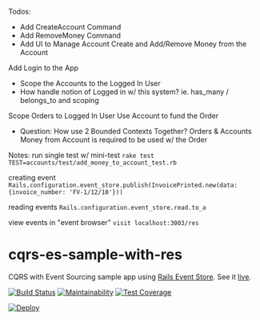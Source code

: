 Todos:
- Add CreateAccount Command
- Add RemoveMoney Command
- Add UI to Manage Account
    Create and Add/Remove Money from the Account

Add Login to the App
- Scope the Accounts to the Logged In User
- How handle notion of Logged in w/ this system?
    ie. has_many / belongs_to and scoping

Scope Orders to Logged In User
Use Account to fund the Order
- Question: How use 2 Bounded Contexts Together?
  Orders & Accounts
  Money from Account is required to be used w/ the Order


Notes:
run single test w/ mini-test
`rake test TEST=accounts/test/add_money_to_account_test.rb`

creating event
`Rails.configuration.event_store.publish(InvoicePrinted.new(data: {invoice_number: 'FV-1/12/18'}))`

reading events
`Rails.configuration.event_store.read.to_a`

view events in "event browser"
`visit localhost:3003/res`


# cqrs-es-sample-with-res

CQRS with Event Sourcing sample app using [Rails Event Store](https://railseventstore.org). See it [live](https://cqrs-es-sample-with-res.herokuapp.com/).

[![Build Status](https://travis-ci.com/RailsEventStore/cqrs-es-sample-with-res.svg?branch=master)](https://travis-ci.com/RailsEventStore/cqrs-es-sample-with-res)
[![Maintainability](https://api.codeclimate.com/v1/badges/c444add86606b981e1fb/maintainability)](https://codeclimate.com/github/RailsEventStore/cqrs-es-sample-with-res/maintainability)
[![Test Coverage](https://api.codeclimate.com/v1/badges/c444add86606b981e1fb/test_coverage)](https://codeclimate.com/github/RailsEventStore/cqrs-es-sample-with-res/test_coverage)


[![Deploy](https://www.herokucdn.com/deploy/button.svg)](https://heroku.com/deploy)
